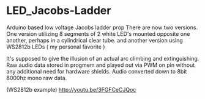 # LED_Jacobs-Ladder
Arduino based low voltage Jacobs ladder prop 
There are now two versions.
One version utilizing 8 segments of 2 white LED's mounted opposite one another, perhaps in a cylindrical clear tube.
and another version using WS2812b LEDs ( my personal favorite )

It's supposed to give the illusion of an actual arc climbing and extinguishing.
Raw audio data stored in progmem and played out via PWM on pin without any additional need for hardware shields.
Audio converted down to 8bit 8000hz mono raw data.

(WS2812b example)
http://youtu.be/3FGFCeCJQoc
